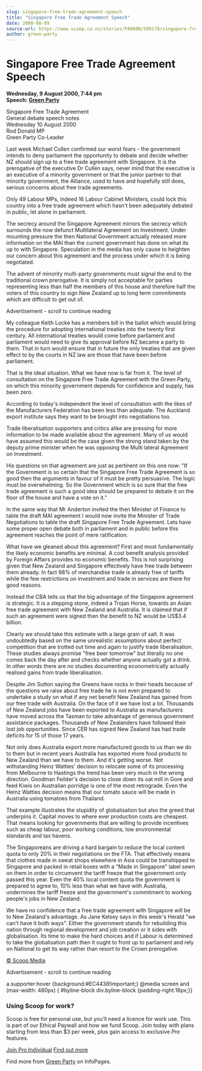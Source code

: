 ```yaml
---
slug: singapore-free-trade-agreement-speech
title: "Singapore Free Trade Agreement Speech"
date: 2000-08-09
source-url: https://www.scoop.co.nz/stories/PA0008/S00178/singapore-free-trade-agreement-speech.htm
author: green-party
---
```

Singapore Free Trade Agreement Speech
=====================================

**Wednesday, 9 August 2000, 7:44 pm**  
**Speech: [Green Party](https://info.scoop.co.nz/Green_Party)**

Singapore Free Trade Agreement  
General debate speech notes  
Wednesday 10 August 2000  
Rod Donald MP  
Green Party Co-Leader

Last week Michael Cullen confirmed our worst fears - the government intends to deny parliament the opportunity to debate and decide whether NZ should sign up to a free trade agreement with Singapore. It is the prerogative of the executive Dr Cullen says, never mind that the executive is an executive of a minority government or that the junior partner to that minority government, the Alliance, used to have and hopefully still does, serious concerns about free trade agreements.

Only 49 Labour MPs, indeed 16 Labour Cabinet Ministers, could lock this country into a free trade agreement which hasn't been adequately debated in public, let alone in parliament.

The secrecy around the Singapore Agreement mirrors the secrecy which surrounds the now defunct Multilateral Agreement on Investment. Under mounting pressure the then National Government actually released more information on the MAI than the current government has done on what its up to with Singapore. Speculation in the media has only cause to heighten our concern about this agreement and the process under which it is being negotiated.

The advent of minority multi-party governments must signal the end to the traditional crown prerogative. It is simply not acceptable for parties representing less than half the members of this house and therefore half the voters of this country to sign New Zealand up to long term commitments which are difficult to get out of.

Advertisement - scroll to continue reading





My colleague Keith Locke has a members bill in the ballot which would bring the procedure for adopting international treaties into the twenty first century. All international treaties would come before parliament and parliament would need to give its approval before NZ became a party to them. That in turn would ensure that in future the only treaties that are given effect to by the courts in NZ law are those that have been before parliament.

That is the ideal situation. What we have now is far from it. The level of consultation on the Singapore Free Trade Agreement with the Green Party, on which this minority government depends for confidence and supply, has been zero.

According to today's independent the level of consultation with the likes of the Manufacturers Federation has been less than adequate. The Auckland export institute says they want to be brought into negotiations too.

Trade liberalisation supporters and critics alike are pressing for more information to be made available about the agreement. Many of us would have assumed this would be the case given the strong stand taken by the deputy prime minister when he was opposing the Multi lateral Agreement on Investment.

His questions on that agreement are just as pertinent on this one now: \"If the Government is so certain that the Singapore Free Trade Agreement is so good then the arguments in favour of it must be pretty persuasive. The logic must be overwhelming. So the Government which is so sure that the free trade agreement is such a good idea should be prepared to debate it on the floor of the house and have a vote on it."

In the same way that Mr Anderton invited the then Minister of Finance to table the draft MAI agreement I would now invite the Minister of Trade Negotiations to table the draft Singapore Free Trade Agreement. Lets have some proper open debate both in parliament and in public before this agreement reaches the point of mere ratification.

What have we gleaned about this agreement? First and most fundamentally the likely economic benefits are minimal. A cost benefit analysis provided by Foreign Affairs provides no economic benefits. This is not surprising given that New Zealand and Singapore effectively have free trade between them already. In fact 98% of merchandise trade is already free of tariffs while the few restrictions on investment and trade in services are there for good reasons.

Instead the CBA tells us that the big advantage of the Singapore agreement is strategic. It is a stepping stone, indeed a Trojan Horse, towards an Asian free trade agreement with New Zealand and Australia. It is claimed that if such an agreement were signed then the benefit to NZ would be US$3.4 billion.

Clearly we should take this estimate with a large grain of salt. It was undoubtedly based on the same unrealistic assumptions about perfect competition that are trotted out time and again to justify trade liberalisation. These studies always promise "free beer tomorrow" but literally no one comes back the day after and checks whether anyone actually got a drink. In other words there are no studies documenting econometrically actually realised gains from trade liberalisation.

Despite Jim Sutton saying the Greens have rocks in their heads because of the questions we raise about free trade he is not even prepared to undertake a study on what if any net benefit New Zealand has gained from our free trade with Australia. On the face of it we have lost a lot. Thousands of New Zealand jobs have been exported to Australia as manufacturers have moved across the Tasman to take advantage of generous government assistance packages. Thousands of New Zealanders have followed their lost job opportunities. Since CER has signed New Zealand has had trade deficits for 15 of those 17 years.

Not only does Australia export more manufactured goods to us than we do to them but in recent years Australia has exported more food products to New Zealand than we have to them. And it's getting worse. Not withstanding Heinz Watties' decision to relocate some of its processing from Melbourne to Hastings the trend has been very much in the wrong direction. Goodman Feilder's decision to close down its oat mill in Gore and feed Kiwis on Australian porridge is one of the most retrograde. Even the Heinz Watties decision means that our tomato sauce will be made in Australia using tomatoes from Thailand.

That example illustrates the stupidity of globalisation but also the greed that underpins it. Capital moves to where ever production costs are cheapest. That means looking for governments that are willing to provide incentives such as cheap labour, poor working conditions, low environmental standards and tax havens.

The Singaporeans are driving a hard bargain to reduce the local content quota to only 20% in their negotiations on the FTA. That effectively means that clothes made in sweat shops elsewhere in Asia could be transhipped to Singapore and packed in retail boxes with a "Made in Singapore" label sewn on them in order to circumvent the tariff freeze that the government only passed this year. Even the 40% local content quota the government is prepared to agree to, 10% less than what we have with Australia, undermines the tariff freeze and the government's commitment to working people's jobs in New Zealand.

We have no confidence that a free trade agreement with Singapore will be to New Zealand's advantage. As Jane Kelsey says in this week's Herald "we can't have it both ways". Either the government stands for rebuilding this nation through regional development and job creation or it sides with globalisation. Its time to make the hard choices and if Labour is determined to take the globalisation path then it ought to front up to parliament and rely on National to get its way rather than resort to the Crown prerogative.

[© Scoop Media](http://www.scoop.co.nz/about/terms.html)  

Advertisement - scroll to continue reading



a.supporter:hover {background:#EC4438!important;} @media screen and (max-width: 480px) { #byline-block div.byline-block {padding-right:16px;}}

### Using Scoop for work?

Scoop is free for personal use, but you’ll need a licence for work use. This is part of our Ethical Paywall and how we fund Scoop. Join today with plans starting from less than $3 per week, plus gain access to exclusive _Pro_ features.  
  
[Join Pro Individual](https://pro.scoop.co.nz/Individual/?from=ProIn24) [Find out more](https://pro.scoop.co.nz/using-scoop-for-work/?from=ProIn24)

Find more from [Green Party](https://info.scoop.co.nz/Green_Party) on InfoPages.